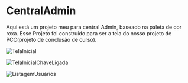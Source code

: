 # CentralAdmin
Aqui está um projeto meu para central Admin, baseado na paleta de cor roxa. Esse Projeto foi construído para ser a tela do nosso projeto de PCC(projeto de conclusão de curso).

![TelaInicial](https://github.com/allefyrafael/CentralAdmin/assets/70656217/c434702a-7879-4146-814e-026abfc7b500)

![TelaInicialChaveLigada](https://github.com/allefyrafael/CentralAdmin/assets/70656217/7f044201-187c-4d12-b638-fe4456b90887)


![ListagemUsuários](https://github.com/allefyrafael/CentralAdmin/assets/70656217/86f535f1-d170-48f3-8733-31a5f653969f)
